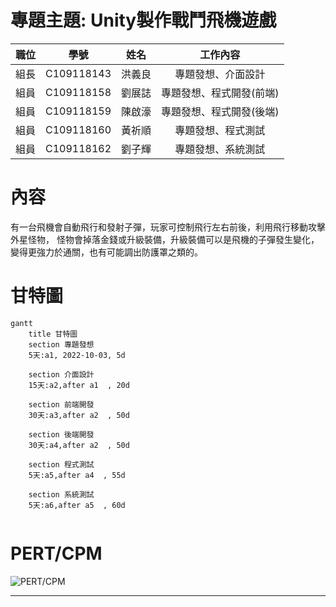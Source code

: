 # 專題主題: Unity製作戰鬥飛機遊戲

|  職位  | 學號  | 姓名  | 工作內容 |
| :--------:  | :---------:  | :---------: | :---------: |
| 組長 | C109118143 | 洪義良 | 專題發想、介面設計 | 
| 組員 | C109118158 | 劉展誌 | 專題發想、程式開發(前端) |
| 組員 | C109118159 | 陳啟濠 | 專題發想、程式開發(後端) |
| 組員 | C109118160 | 黃祈順 | 專題發想、程式測試 |
| 組員 | C109118162 | 劉子輝 | 專題發想、系統測試 |

# 內容
有一台飛機會自動飛行和發射子彈，玩家可控制飛行左右前後，利用飛行移動攻擊外星怪物，
怪物會掉落金錢或升級裝備，升級裝備可以是飛機的子彈發生變化，變得更強力於通關，也有可能調出防護罩之類的。

# 甘特圖
```mermaid
gantt
    title 甘特圖
    section 專題發想
    5天:a1, 2022-10-03, 5d
    
    section 介面設計
    15天:a2,after a1  , 20d
    
    section 前端開發
    30天:a3,after a2  , 50d
    
    section 後端開發
    30天:a4,after a2  , 50d 
    
    section 程式測試
    5天:a5,after a4  , 55d
    
    section 系統測試
    5天:a6,after a5  , 60d
    
```
# PERT/CPM
![PERT/CPM](圖1.jpg "PERT")
***
